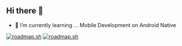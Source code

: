 ## Hi there 👋

<!--
**benianus/benianus** is a ✨ _special_ ✨ repository because its `README.md` (this file) appears on your GitHub profile.

Here are some ideas to get you started:

- 🔭 I’m currently working on ...
- 🌱 I’m currently learning ... Mobile Development
- 👯 I’m looking to collaborate on ...
- 🤔 I’m looking for help with ...
- 💬 Ask me about ...
- 📫 How to reach me: ...
- 😄 Pronouns: ...
- ⚡ Fun fact: ...
-->
- 🌱 I’m currently learning ... Mobile Development on Android Native 
 
[![roadmap.sh](https://roadmap.sh/card/wide/6495b934d99c9d67319056dc?variant=dark)](https://roadmap.sh)
[![roadmap.sh](https://roadmap.sh/card/wide/6495b934d99c9d67319056dc?variant=light)](https://roadmap.sh)

